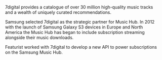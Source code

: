 7digital provides a catalogue of over 30 million high-quality music tracks and a wealth of uniquely curated recommendations.

Samsung selected 7digital as the strategic partner for Music Hub. In 2012 with the launch of Samsung Galaxy S3 devices in Europe and North America the Music Hub has began to include subscription streaming alongside their music downloads.

Featurist worked with 7digital to develop a new API to power subscriptions on the Samsung Music Hub.
